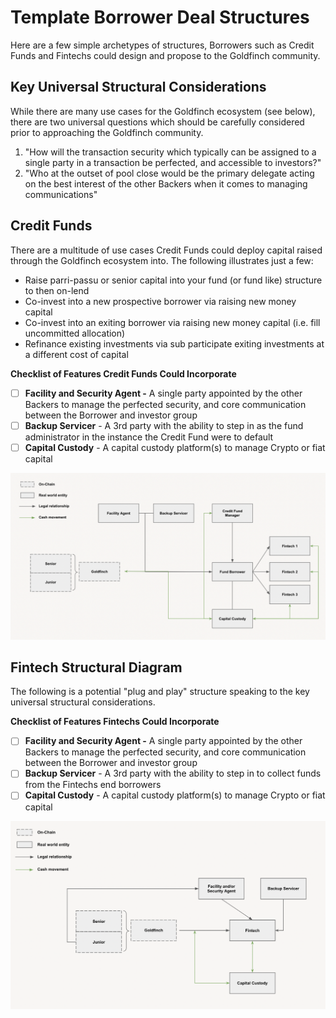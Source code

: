 # Template Borrower Deal Structures

Here are a few simple archetypes of structures, Borrowers such as Credit Funds and Fintechs could design and propose to the Goldfinch community.

## Key Universal Structural Considerations

While there are many use cases for the Goldfinch ecosystem (see below), there are two universal questions which should be carefully considered prior to approaching the Goldfinch community.

1. "How will the transaction security which typically can be assigned to a single party in a transaction be perfected, and accessible to investors?"
2. "Who at the outset of pool close would be the primary delegate acting on the best interest of the other Backers when it comes to managing communications"

## Credit Funds

There are a multitude of use cases Credit Funds could deploy capital raised through the Goldfinch ecosystem into. The following illustrates just a few:

* Raise parri-passu or senior capital into your fund (or fund like) structure to then on-lend
* Co-invest into a new prospective borrower via raising new money capital
* Co-invest into an exiting borrower via raising new money capital (i.e. fill uncommitted allocation)
* Refinance existing investments via sub participate exiting investments at a different cost of capital

**Checklist of Features Credit Funds Could Incorporate**

* [ ] **Facility and Security Agent -** A single party appointed by the other Backers to manage the perfected security, and core communication between the Borrower and investor group
* [ ] **Backup Servicer** - A 3rd party with the ability to step in as the fund administrator in the instance the Credit Fund were to default
* [ ] **Capital Custody** - A capital custody platform(s) to manage Crypto or fiat capital

![](../../.gitbook/assets/template1.png)

## Fintech Structural Diagram <a href="#fintech-structural-diagram" id="fintech-structural-diagram"></a>

The following is a potential "plug and play" structure speaking to the key universal structural considerations.&#x20;

**Checklist of Features Fintechs Could Incorporate**

* [ ] **Facility and Security Agent -** A single party appointed by the other Backers to manage the perfected security, and core communication between the Borrower and investor group
* [ ] **Backup Servicer** - A 3rd party with the ability to step in to collect funds from the Fintechs end borrowers
* [ ] **Capital Custody** - A capital custody platform(s) to manage Crypto or fiat capital

![](../../.gitbook/assets/template2.png)
